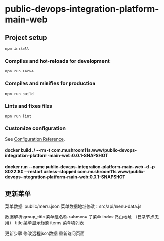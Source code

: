 # public-devops-integration-platform-main-web

## Project setup
```
npm install
```

### Compiles and hot-reloads for development
```
npm run serve
```

### Compiles and minifies for production
```
npm run build
```

### Lints and fixes files
```
npm run lint
```

### Customize configuration
See [Configuration Reference](https://cli.vuejs.org/config/).


####  docker build ./ --rm -t com.mushroom11s.www/public-devops-integration-platform-main-web:0.0.1-SNAPSHOT

#### docker run --name public-devops-integration-platform-main-web -d -p 8022:80  --restart unless-stopped com.mushroom11s.www/public-devops-integration-platform-main-web:0.0.1-SNAPSHOT

## 更新菜单
菜单数据: public/menu.json
菜单数据地址修改：src/api/menu-data.js

数据解析
group_title 菜单组名称
submenu 子菜单
index 路由地址 （目录节点无用）
title 菜单显示标题
items 菜单项列表

更新步骤
修改远程json数据
重新访问页面